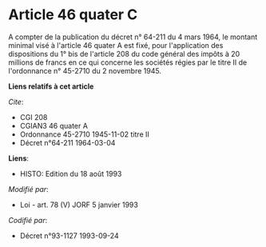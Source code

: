 # Article 46 quater C

A compter de la publication du décret n° 64-211 du 4 mars 1964, le montant minimal visé à l'article 46 quater A est fixé,
pour l'application des dispositions du 1° bis de l'article 208 du code général des impôts à 20 millions de francs en ce qui
concerne les sociétés régies par le titre II de l'ordonnance n° 45-2710 du 2 novembre 1945.

**Liens relatifs à cet article**

_Cite_:

  - CGI 208
  - CGIAN3 46 quater A
  - Ordonnance 45-2710 1945-11-02 titre II
  - Décret n°64-211 1964-03-04

**Liens**:

  - HISTO: Edition du 18 août 1993

_Modifié par_:

  - Loi - art. 78 (V) JORF 5 janvier 1993

_Codifié par_:

  - Décret n°93-1127 1993-09-24
